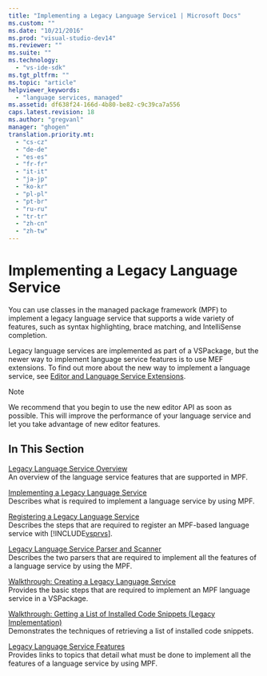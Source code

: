```yaml
---
title: "Implementing a Legacy Language Service1 | Microsoft Docs"
ms.custom: ""
ms.date: "10/21/2016"
ms.prod: "visual-studio-dev14"
ms.reviewer: ""
ms.suite: ""
ms.technology: 
  - "vs-ide-sdk"
ms.tgt_pltfrm: ""
ms.topic: "article"
helpviewer_keywords: 
  - "language services, managed"
ms.assetid: df638f24-166d-4b80-be82-c9c39ca7a556
caps.latest.revision: 18
ms.author: "gregvanl"
manager: "ghogen"
translation.priority.mt: 
  - "cs-cz"
  - "de-de"
  - "es-es"
  - "fr-fr"
  - "it-it"
  - "ja-jp"
  - "ko-kr"
  - "pl-pl"
  - "pt-br"
  - "ru-ru"
  - "tr-tr"
  - "zh-cn"
  - "zh-tw"
---
```

# Implementing a Legacy Language Service
You can use classes in the managed package framework (MPF) to implement a legacy language service that supports a wide variety of features, such as syntax highlighting, brace matching, and IntelliSense completion.  
  
 Legacy language services are implemented as part of a VSPackage, but the newer way to implement language service features is to use MEF extensions. To find out more about the new way to implement a language service, see [Editor and Language Service Extensions](../extensibility/editor-and-language-service-extensions.md).  
  
> [!NOTE]
>  We recommend that you begin to use the new editor API as soon as possible. This will improve the performance of your language service and let you take advantage of new editor features.  
  
## In This Section  
 [Legacy Language Service Overview](../extensibility-internals/legacy-language-service-overview.md)  
 An overview of the language service features that are supported in MPF.  
  
 [Implementing a Legacy Language Service](../extensibility-internals/implementing-a-legacy-language-service2.md)  
 Describes what is required to implement a language service by using MPF.  
  
 [Registering a Legacy Language Service](../extensibility-internals/registering-a-legacy-language-service1.md)  
 Describes the steps that are required to register an MPF-based language service with [!INCLUDE[vsprvs](../code-quality/includes/vsprvs_md.md)].  
  
 [Legacy Language Service Parser and Scanner](../extensibility-internals/legacy-language-service-parser-and-scanner.md)  
 Describes the two parsers that are required to implement all the features of a language service by using the MPF.  
  
 [Walkthrough: Creating a Legacy Language Service](../extensibility-internals/walkthrough--creating-a-legacy-language-service.md)  
 Provides the basic steps that are required to implement an MPF language service in a VSPackage.  
  
 [Walkthrough: Getting a List of Installed Code Snippets (Legacy Implementation)](../extensibility-internals/walkthrough--getting-a-list-of-installed-code-snippets--legacy-implementation-.md)  
 Demonstrates the techniques of retrieving a list of installed code snippets.  
  
 [Legacy Language Service Features](../extensibility-internals/legacy-language-service-features1.md)  
 Provides links to topics that detail what must be done to implement all the features of a language service by using MPF.